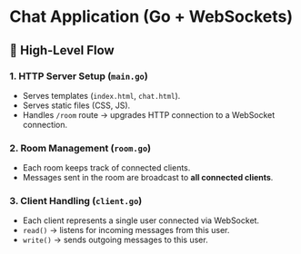 # Chat Application (Go + WebSockets)

## 🔹 High-Level Flow

### 1. HTTP Server Setup (`main.go`)

- Serves templates (`index.html`, `chat.html`).
- Serves static files (CSS, JS).
- Handles `/room` route → upgrades HTTP connection to a WebSocket connection.

### 2. Room Management (`room.go`)

- Each room keeps track of connected clients.
- Messages sent in the room are broadcast to **all connected clients**.

### 3. Client Handling (`client.go`)

- Each client represents a single user connected via WebSocket.
- `read()` → listens for incoming messages from this user.
- `write()` → sends outgoing messages to this user.
